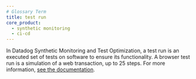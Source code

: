 ```yaml
---
# Glossary Term
title: test run
core_product:
  - synthetic monitoring
  - ci-cd
---
```

In Datadog Synthetic Monitoring and Test Optimization, a test run is an executed set of tests on software to ensure its functionality. A browser test run is a simulation of a web transaction, up to 25 steps. For more information, <a href="/continuous_testing/explorer/search_runs/">see the documentation</a>.